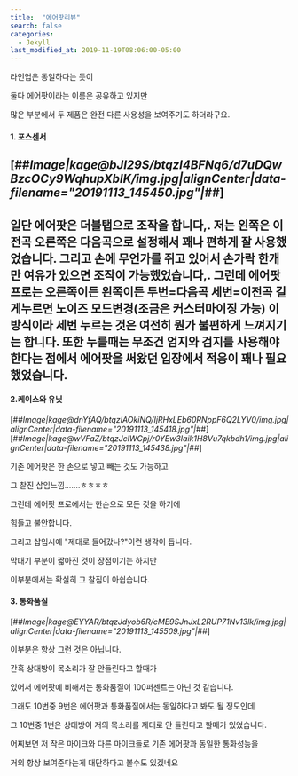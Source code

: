 ```yaml
---
title:  "에어팟리뷰"
search: false
categories: 
  - Jekyll
last_modified_at: 2019-11-19T08:06:00-05:00
---
```




라인업은 동일하다는 듯이

둘다 에어팟이라는 이름은 공유하고 있지만

많은 부분에서 두 제품은 완전 다른 사용성을 보여주기도 하더라구요.

#### **1\. 포스센서**

[##_Image|kage@bJI29S/btqzI4BFNq6/d7uDQwBzcOCy9WqhupXbIK/img.jpg|alignCenter|data-filename="20191113_145450.jpg"|_##]
---
일단 에어팟은 더블탭으로 조작을 합니다,.
저는 왼쪽은 이전곡 오른쪽은 다음곡으로 설정해서
꽤나 편하게 잘 사용했었습니다.
그리고 손에 무언가를 쥐고 있어서 손가락 한개만 여유가 있으면 조작이 가능했었습니다,.
그런데 에어팟프로는 오른쪽이든 왼쪽이든 
두번=다음곡
세번=이전곡
길게누르면 노이즈 모드변경(조금은 커스터마이징 가능)
이방식이라 세번 누르는 것은 여전히 뭔가 불편하게 느껴지기는 합니다.
또한 누를때는 무조건 엄지와 검지를 사용해야 한다는 점에서
에어팟을 써왔던 입장에서 적응이 꽤나 필요했었습니다.
---
#### **2.케이스와 유닛**

[##_Image|kage@dnYfAQ/btqzIAOkiNQ/IjRHxLEb60RNppF6Q2LYV0/img.jpg|alignCenter|data-filename="20191113_145418.jpg"|_##][##_Image|kage@wVFaZ/btqzJclWCpj/r0YEw3Iaik1H8Vu7qkbdh1/img.jpg|alignCenter|data-filename="20191113_145438.jpg"|_##]

기존 에어팟은 한 손으로 넣고 빼는 것도 가능하고

그 찰진 삽입느낌.......ㅎㅎㅎㅎ

그런데 에어팟 프로에서는 한손으로 모든 것을 하기에 

힘들고 불안합니다.

그리고 삽입시에 "제대로 들어갔나?"이런 생각이 듭니다.

막대기 부분이 짧아진 것이 장점이기는 하지만

이부분에서는 확실히 그 찰짐이 아쉽습니다.

#### **3\. 통화품질**

[##_Image|kage@EYYAR/btqzJdyob6R/cME9SJnJxL2RUP71Nv13lk/img.jpg|alignCenter|data-filename="20191113_145509.jpg"|_##]

이부분은 항상 그런 것은 아닙니다.

간혹 상대방이 목소리가 잘 안들린다고 할때가

있어서 에어팟에 비해서는 통화품질이 100퍼센트는 아닌 것 같습니다.

그래도 10번중 9번은 에어팟과 통화품질에서는 동일하다고 봐도 될 정도인데

그 10번중 1번은 상대방이 저의 목소리를 제대로 안 들린다고 할때가 있었습니다.

어찌보면 저 작은 마이크와 다른 마이크들로 기존 에어팟과 동일한 통화성능을

거의 항상 보여준다는게 대단하다고 볼수도 있겠네요

